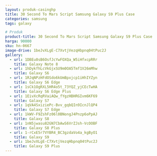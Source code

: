 ```yaml
---
layout: produk-casinghp
title: 30 Second To Mars Script Samsung Galaxy S9 Plus Case
categories: samsung
tags: galaxy

# Produk
product-title: 30 Second To Mars Script Samsung Galaxy S9 Plus Case
harga: 90000
sku: hn-0667
image-drive: 1beJvXLgE-C7XvtjVezqHbpnq04tPuc2J
gallery:
  - url: 1DBEu0sB6OsfJcYwFOXQa_W5iHfxcpRRr
    title: Galaxy Note 8
  - url: 1hDykfhLcVkGjxSU9m0OA5Tmf1V26mMhw
    title: Galaxy S6
  - url: 1RJqNPzHFdOSdo6kUmBpxjcp1iHhIYZyn
    title: Galaxy S6 Edge
  - url: 1sCk1OgRXL5HR4o5t_73YQZ_yjCEcTwHA
    title: Galaxy S6 Edge Plus
  - url: 1EivXcRqRVaiAQw_fYgzHBHRGIvm6KF69
    title: Galaxy S7
  - url: 1qVA4SxiziePc-Bvv_gqbQIn9IcnJlQP4
    title: Galaxy S7 Edge
  - url: 1kWV-F9ZshFz06l0BNongJ4Pnzp6oPpAJ
    title: Galaxy S8
  - url: 1nN5jwasu82GN7CbAwS6VrZJsh-VcOOBF
    title: Galaxy S8 Plus
  - url: 1-rCxE5r7VYBR4_BC3gzdaVo4a_kgByO1
    title: Galaxy S9
  - url: 1beJvXLgE-C7XvtjVezqHbpnq04tPuc2J
    title: Galaxy S9 Plus
---
```

